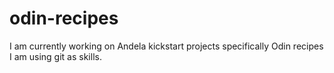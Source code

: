 # odin-recipes
I am currently working on Andela kickstart projects specifically Odin recipes
I am using git as skills.